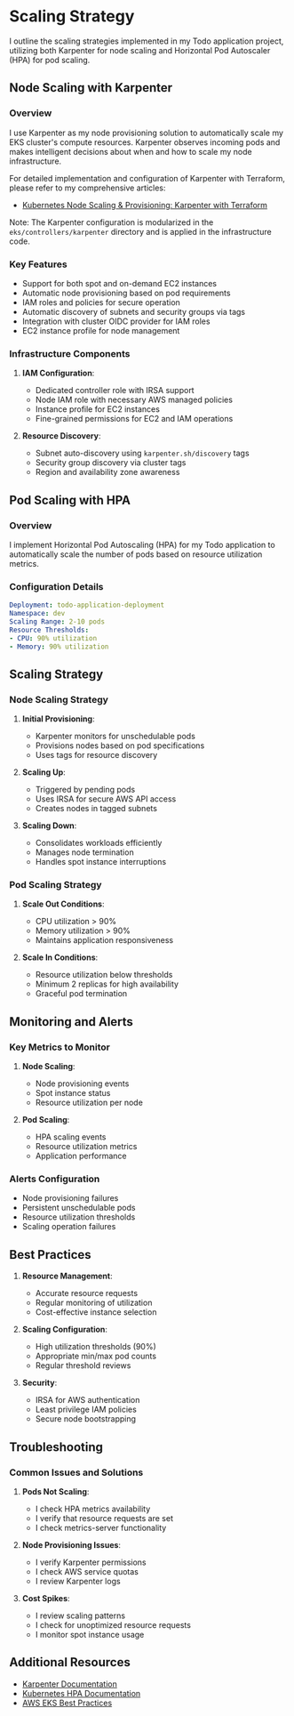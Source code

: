 # Scaling Strategy 

I outline the scaling strategies implemented in my Todo application project, utilizing both Karpenter for node scaling and Horizontal Pod Autoscaler (HPA) for pod scaling.

## Node Scaling with Karpenter

### Overview
I use Karpenter as my node provisioning solution to automatically scale my EKS cluster's compute resources. Karpenter observes incoming pods and makes intelligent decisions about when and how to scale my node infrastructure.

For detailed implementation and configuration of Karpenter with Terraform, please refer to my comprehensive articles:
- [Kubernetes Node Scaling & Provisioning: Karpenter with Terraform](https://mohibulalam75.medium.com/kubernetes-node-scaling-provisioning-karpenter-with-terraform-21bba27e17b8)

Note: The Karpenter configuration is modularized in the `eks/controllers/karpenter` directory and is applied in the infrastructure code.

### Key Features
- Support for both spot and on-demand EC2 instances
- Automatic node provisioning based on pod requirements
- IAM roles and policies for secure operation
- Automatic discovery of subnets and security groups via tags
- Integration with cluster OIDC provider for IAM roles
- EC2 instance profile for node management

### Infrastructure Components
1. **IAM Configuration**:
   - Dedicated controller role with IRSA support
   - Node IAM role with necessary AWS managed policies
   - Instance profile for EC2 instances
   - Fine-grained permissions for EC2 and IAM operations

2. **Resource Discovery**:
   - Subnet auto-discovery using `karpenter.sh/discovery` tags
   - Security group discovery via cluster tags
   - Region and availability zone awareness

## Pod Scaling with HPA

### Overview
I implement Horizontal Pod Autoscaling (HPA) for my Todo application to automatically scale the number of pods based on resource utilization metrics.

### Configuration Details
```yaml
Deployment: todo-application-deployment
Namespace: dev
Scaling Range: 2-10 pods
Resource Thresholds:
- CPU: 90% utilization
- Memory: 90% utilization
```

## Scaling Strategy

### Node Scaling Strategy
1. **Initial Provisioning**:
   - Karpenter monitors for unschedulable pods
   - Provisions nodes based on pod specifications
   - Uses tags for resource discovery

2. **Scaling Up**:
   - Triggered by pending pods
   - Uses IRSA for secure AWS API access
   - Creates nodes in tagged subnets

3. **Scaling Down**:
   - Consolidates workloads efficiently
   - Manages node termination
   - Handles spot instance interruptions

### Pod Scaling Strategy
1. **Scale Out Conditions**:
   - CPU utilization > 90%
   - Memory utilization > 90%
   - Maintains application responsiveness

2. **Scale In Conditions**:
   - Resource utilization below thresholds
   - Minimum 2 replicas for high availability
   - Graceful pod termination

## Monitoring and Alerts

### Key Metrics to Monitor
1. **Node Scaling**:
   - Node provisioning events
   - Spot instance status
   - Resource utilization per node

2. **Pod Scaling**:
   - HPA scaling events
   - Resource utilization metrics
   - Application performance

### Alerts Configuration
- Node provisioning failures
- Persistent unschedulable pods
- Resource utilization thresholds
- Scaling operation failures

## Best Practices

1. **Resource Management**:
   - Accurate resource requests
   - Regular monitoring of utilization
   - Cost-effective instance selection

2. **Scaling Configuration**:
   - High utilization thresholds (90%)
   - Appropriate min/max pod counts
   - Regular threshold reviews

3. **Security**:
   - IRSA for AWS authentication
   - Least privilege IAM policies
   - Secure node bootstrapping

## Troubleshooting

### Common Issues and Solutions

1. **Pods Not Scaling**:
   - I check HPA metrics availability
   - I verify that resource requests are set
   - I check metrics-server functionality

2. **Node Provisioning Issues**:
   - I verify Karpenter permissions
   - I check AWS service quotas
   - I review Karpenter logs

3. **Cost Spikes**:
   - I review scaling patterns
   - I check for unoptimized resource requests
   - I monitor spot instance usage

## Additional Resources

- [Karpenter Documentation](https://karpenter.sh/)
- [Kubernetes HPA Documentation](https://kubernetes.io/docs/tasks/run-application/horizontal-pod-autoscale/)
- [AWS EKS Best Practices](https://aws.github.io/aws-eks-best-practices/)
